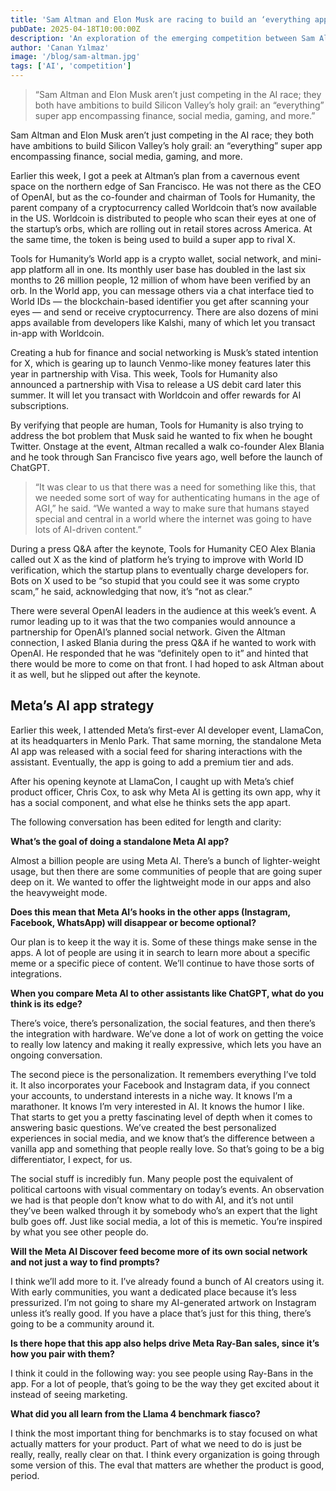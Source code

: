 ```yaml
---
title: 'Sam Altman and Elon Musk are racing to build an ‘everything app’'
pubDate: 2025-04-18T10:00:00Z
description: 'An exploration of the emerging competition between Sam Altman (via Worldcoin/Tools for Humanity) and Elon Musk (via X) to create an "everything app," alongside insights into Meta''s own AI app strategy.'
author: 'Canan Yılmaz'
image: '/blog/sam-altman.jpg'
tags: ['AI', 'competition']
---
```


> “Sam Altman and Elon Musk aren’t just competing in the AI race; they both have ambitions to build Silicon Valley’s holy grail: an “everything” super app encompassing finance, social media, gaming, and more.”

Sam Altman and Elon Musk aren’t just competing in the AI race; they both have ambitions to build Silicon Valley’s holy grail: an “everything” super app encompassing finance, social media, gaming, and more.

Earlier this week, I got a peek at Altman’s plan from a cavernous event space on the northern edge of San Francisco. He was not there as the CEO of OpenAI, but as the co-founder and chairman of Tools for Humanity, the parent company of a cryptocurrency called Worldcoin that’s now available in the US. Worldcoin is distributed to people who scan their eyes at one of the startup’s orbs, which are rolling out in retail stores across America. At the same time, the token is being used to build a super app to rival X.

Tools for Humanity’s World app is a crypto wallet, social network, and mini-app platform all in one. Its monthly user base has doubled in the last six months to 26 million people, 12 million of whom have been verified by an orb. In the World app, you can message others via a chat interface tied to World IDs — the blockchain-based identifier you get after scanning your eyes — and send or receive cryptocurrency. There are also dozens of mini apps available from developers like Kalshi, many of which let you transact in-app with Worldcoin.

Creating a hub for finance and social networking is Musk’s stated intention for X, which is gearing up to launch Venmo-like money features later this year in partnership with Visa. This week, Tools for Humanity also announced a partnership with Visa to release a US debit card later this summer. It will let you transact with Worldcoin and offer rewards for AI subscriptions.

By verifying that people are human, Tools for Humanity is also trying to address the bot problem that Musk said he wanted to fix when he bought Twitter. Onstage at the event, Altman recalled a walk co-founder Alex Blania and he took through San Francisco five years ago, well before the launch of ChatGPT.

> “It was clear to us that there was a need for something like this, that we needed some sort of way for authenticating humans in the age of AGI,” he said. “We wanted a way to make sure that humans stayed special and central in a world where the internet was going to have lots of AI-driven content.”

During a press Q&A after the keynote, Tools for Humanity CEO Alex Blania called out X as the kind of platform he’s trying to improve with World ID verification, which the startup plans to eventually charge developers for. Bots on X used to be “so stupid that you could see it was some crypto scam,” he said, acknowledging that now, it’s “not as clear.”

There were several OpenAI leaders in the audience at this week’s event. A rumor leading up to it was that the two companies would announce a partnership for OpenAI’s planned social network. Given the Altman connection, I asked Blania during the press Q&A if he wanted to work with OpenAI. He responded that he was “definitely open to it” and hinted that there would be more to come on that front. I had hoped to ask Altman about it as well, but he slipped out after the keynote.

## Meta’s AI app strategy

Earlier this week, I attended Meta’s first-ever AI developer event, LlamaCon, at its headquarters in Menlo Park. That same morning, the standalone Meta AI app was released with a social feed for sharing interactions with the assistant. Eventually, the app is going to add a premium tier and ads.

After his opening keynote at LlamaCon, I caught up with Meta’s chief product officer, Chris Cox, to ask why Meta AI is getting its own app, why it has a social component, and what else he thinks sets the app apart.

The following conversation has been edited for length and clarity:

**What’s the goal of doing a standalone Meta AI app?**

Almost a billion people are using Meta AI. There’s a bunch of lighter-weight usage, but then there are some communities of people that are going super deep on it. We wanted to offer the lightweight mode in our apps and also the heavyweight mode.

**Does this mean that Meta AI’s hooks in the other apps (Instagram, Facebook, WhatsApp) will disappear or become optional?**

Our plan is to keep it the way it is. Some of these things make sense in the apps. A lot of people are using it in search to learn more about a specific meme or a specific piece of content. We’ll continue to have those sorts of integrations.

**When you compare Meta AI to other assistants like ChatGPT, what do you think is its edge?**

There’s voice, there’s personalization, the social features, and then there’s the integration with hardware. We’ve done a lot of work on getting the voice to really low latency and making it really expressive, which lets you have an ongoing conversation.

The second piece is the personalization. It remembers everything I’ve told it. It also incorporates your Facebook and Instagram data, if you connect your accounts, to understand interests in a niche way. It knows I’m a marathoner. It knows I’m very interested in AI. It knows the humor I like. That starts to get you a pretty fascinating level of depth when it comes to answering basic questions. We’ve created the best personalized experiences in social media, and we know that’s the difference between a vanilla app and something that people really love. So that’s going to be a big differentiator, I expect, for us.

The social stuff is incredibly fun. Many people post the equivalent of political cartoons with visual commentary on today’s events. An observation we had is that people don’t know what to do with AI, and it’s not until they’ve been walked through it by somebody who’s an expert that the light bulb goes off. Just like social media, a lot of this is memetic. You’re inspired by what you see other people do.

**Will the Meta AI Discover feed become more of its own social network and not just a way to find prompts?**

I think we’ll add more to it. I’ve already found a bunch of AI creators using it. With early communities, you want a dedicated place because it’s less pressurized. I’m not going to share my AI-generated artwork on Instagram unless it’s really good. If you have a place that’s just for this thing, there’s going to be a community around it.

**Is there hope that this app also helps drive Meta Ray-Ban sales, since it’s how you pair with them?**

I think it could in the following way: you see people using Ray-Bans in the app. For a lot of people, that’s going to be the way they get excited about it instead of seeing marketing.

**What did you all learn from the Llama 4 benchmark fiasco?**

I think the most important thing for benchmarks is to stay focused on what actually matters for your product. Part of what we need to do is just be really, really, really clear on that. I think every organization is going through some version of this. The eval that matters are whether the product is good, period.